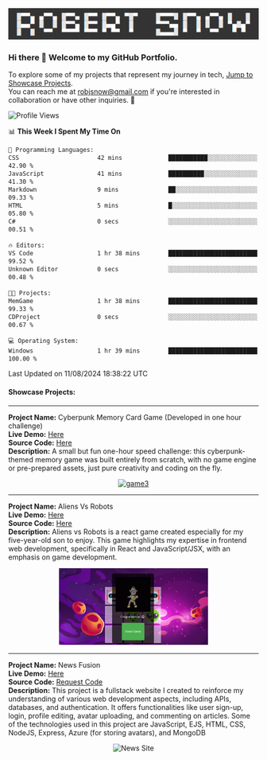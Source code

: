 <img alt="myname" src="assets/name.png" />

### Hi there 👋 Welcome to my GitHub Portfolio.
To explore some of my projects that represent my journey in tech, [Jump to Showcase Projects](#showcase-projects).  
You can reach me at robjsnow@gmail.com if you're interested in collaboration or have other inquiries.  :briefcase:



<!--START_SECTION:waka-->
![Profile Views](http://img.shields.io/badge/Profile%20Views-13-blue)

📊 **This Week I Spent My Time On** 

```text
💬 Programming Languages: 
CSS                      42 mins             ███████████░░░░░░░░░░░░░░   42.90 % 
JavaScript               41 mins             ██████████░░░░░░░░░░░░░░░   41.30 % 
Markdown                 9 mins              ██░░░░░░░░░░░░░░░░░░░░░░░   09.33 % 
HTML                     5 mins              █░░░░░░░░░░░░░░░░░░░░░░░░   05.80 % 
C#                       0 secs              ░░░░░░░░░░░░░░░░░░░░░░░░░   00.51 % 

🔥 Editors: 
VS Code                  1 hr 38 mins        █████████████████████████   99.52 % 
Unknown Editor           0 secs              ░░░░░░░░░░░░░░░░░░░░░░░░░   00.48 % 

🐱‍💻 Projects: 
MemGame                  1 hr 38 mins        █████████████████████████   99.33 % 
CDProject                0 secs              ░░░░░░░░░░░░░░░░░░░░░░░░░   00.67 % 

💻 Operating System: 
Windows                  1 hr 39 mins        █████████████████████████   100.00 % 
```


 Last Updated on 11/08/2024 18:38:22 UTC
<!--END_SECTION:waka-->

<!--
**robjsnow/robjsnow** is a ✨ _special_ ✨ repository because its `README.md` (this file) appears on your GitHub profile.

Here are some ideas to get you started:

- 🔭 I’m currently working on ...
- 🌱 I’m currently learning ...
- 👯 I’m looking to collaborate on ...
- 🤔 I’m looking for help with ...
- 💬 Ask me about ...
- 📫 How to reach me: ...
- 😄 Pronouns: ...
- ⚡ Fun fact: ...
-->

#### Showcase Projects:

---

**Project Name:** Cyberpunk Memory Card Game  (Developed in one hour challenge)  
**Live Demo:** [Here](https://robjsnow.github.io/game-in-one-hour/)  
**Source Code:** [Here](https://github.com/robjsnow/game-in-one-hour/)  
**Description:** A small but fun one-hour speed challenge: this cyberpunk-themed memory game was built entirely from scratch, with no game engine or pre-prepared assets, just pure creativity and coding on the fly.  
<div align="center"><a href="https://robjsnow.github.io/game-in-one-hour/">
<a href="https://ibb.co/GHLDzGT"><img src="https://i.ibb.co/fD5WjZv/game3.png" alt="game3" width="300"/>
</a></div>


---

**Project Name:** Aliens Vs Robots  
**Live Demo:** [Here](https://yellow-water-02e94ce10.4.azurestaticapps.net/)  
**Source Code:** [Here](https://github.com/robjsnow/avr/)  
**Description:** Aliens vs Robots is a react game created especially for my five-year-old son to enjoy. This game highlights my expertise in frontend web development, specifically in React and JavaScript/JSX, with an emphasis on game development.  
<div align="center"><a href="https://yellow-water-02e94ce10.4.azurestaticapps.net/">
  <img src="https://github.com/robjsnow/avr/blob/main/screenshots/avrSS.jpg?raw=true" alt="Dancing Robot" width="300" />
</a></div>

---
**Project Name:**  News Fusion  
**Live Demo:**  [Here](https://newsfusion-3a88334147f8.herokuapp.com/)  
**Source Code:**  [Request Code](mailto:robjsnow@gmailcom)  
**Description:**  This project is a fullstack website I created to reinforce my understanding of various web development aspects, including APIs, databases, and authentication. It offers functionalities like user sign-up, login, profile editing, avatar uploading, and commenting on articles. Some of the technologies used in this project are JavaScript, EJS, HTML, CSS, NodeJS, Express, Azure (for storing avatars), and MongoDB
<div align="center"<a href="https://yellow-water-02e94ce10.4.azurestaticapps.net/">
  <img src="https://ashy-desert-0dbaf2a10.4.azurestaticapps.net/news1.jpeg" alt="News Site" width="300" />
</a></div>

